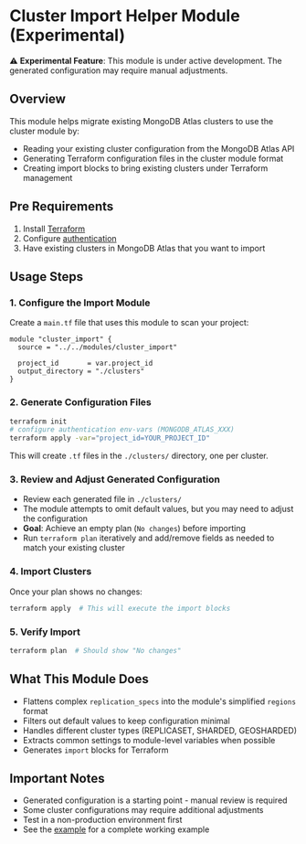 # Cluster Import Helper Module (Experimental)

⚠️ **Experimental Feature**: This module is under active development. The generated configuration may require manual adjustments.

## Overview

This module helps migrate existing MongoDB Atlas clusters to use the cluster module by:
- Reading your existing cluster configuration from the MongoDB Atlas API
- Generating Terraform configuration files in the cluster module format
- Creating import blocks to bring existing clusters under Terraform management

## Pre Requirements

1. Install [Terraform](https://developer.hashicorp.com/terraform/install)
2. Configure [authentication](https://registry.terraform.io/providers/mongodb/mongodbatlas/latest/docs#authentication)
3. Have existing clusters in MongoDB Atlas that you want to import

## Usage Steps

### 1. Configure the Import Module

Create a `main.tf` file that uses this module to scan your project:

```hcl
module "cluster_import" {
  source = "../../modules/cluster_import"
  
  project_id       = var.project_id
  output_directory = "./clusters"
}
```

### 2. Generate Configuration Files

```sh
terraform init
# configure authentication env-vars (MONGODB_ATLAS_XXX)
terraform apply -var="project_id=YOUR_PROJECT_ID"
```

This will create `.tf` files in the `./clusters/` directory, one per cluster.

### 3. Review and Adjust Generated Configuration

- Review each generated file in `./clusters/`
- The module attempts to omit default values, but you may need to adjust the configuration
- **Goal**: Achieve an empty plan (`No changes`) before importing
- Run `terraform plan` iteratively and add/remove fields as needed to match your existing cluster

### 4. Import Clusters

Once your plan shows no changes:

```sh
terraform apply  # This will execute the import blocks
```

### 5. Verify Import

```sh
terraform plan  # Should show "No changes"
```

## What This Module Does

- Flattens complex `replication_specs` into the module's simplified `regions` format
- Filters out default values to keep configuration minimal
- Handles different cluster types (REPLICASET, SHARDED, GEOSHARDED)
- Extracts common settings to module-level variables when possible
- Generates `import` blocks for Terraform

## Important Notes

- Generated configuration is a starting point - manual review is required
- Some cluster configurations may require additional adjustments
- Test in a non-production environment first
- See the [example](../../examples/13_example_import/) for a complete working example
